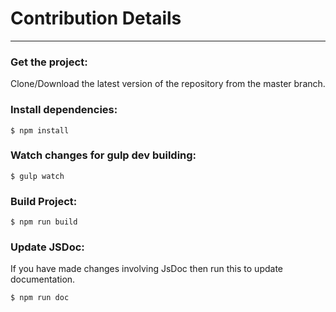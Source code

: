 # Contribution Details

---

### Get the project:

Clone/Download the latest version of the repository from the master branch.

### Install dependencies:

```shell
$ npm install
```

### Watch changes for gulp dev building:

```shell
$ gulp watch
```

### Build Project:

```shell
$ npm run build
```

### Update JSDoc:

If you have made changes involving JsDoc then run this to update documentation.

```shell
$ npm run doc
```
